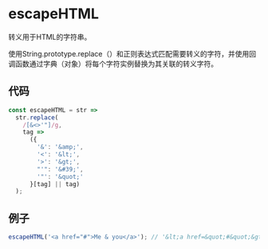 # escapeHTML

转义用于HTML的字符串。

使用String.prototype.replace（）和正则表达式匹配需要转义的字符，并使用回调函数通过字典（对象）将每个字符实例替换为其关联的转义字符。

## 代码

```js
const escapeHTML = str =>
  str.replace(
    /[&<>'"]/g,
    tag =>
      ({
        '&': '&amp;',
        '<': '&lt;',
        '>': '&gt;',
        "'": '&#39;',
        '"': '&quot;'
      }[tag] || tag)
  );
```

## 例子

```js
escapeHTML('<a href="#">Me & you</a>'); // '&lt;a href=&quot;#&quot;&gt;Me &amp; you&lt;/a&gt;'
```
